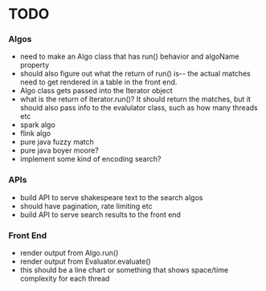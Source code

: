 # TODO 

### Algos
* need to make an Algo class that has run() behavior and algoName property
* should also figure out what the return of run() is-- the actual matches need to get rendered in a table in the front end.
* Algo class gets passed into the Iterator object
* what is the return of Iterator.run()? It should return the matches, but it should also pass info to the evalulator class, such as how many threads etc
* spark algo
* flink algo
* pure java fuzzy match
* pure java boyer moore?
* implement some kind of encoding search?


### APIs
* build API to serve shakespeare text to the search algos
* should have pagination, rate limiting etc
* build API to serve search results to the front end


### Front End
* render output from Algo.run()
* render output from Evaluator.evaluate()
* this should be a line chart or something that shows space/time complexity for each thread